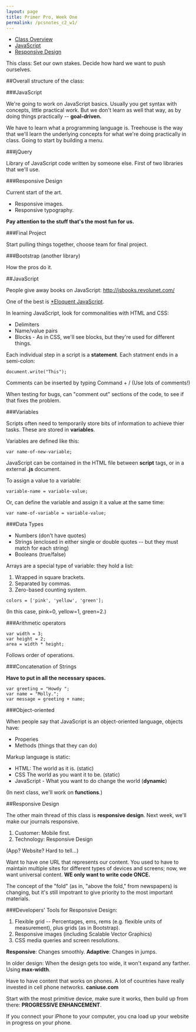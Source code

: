 ```yaml
---
layout: page
title: Primer Pro, Week One
permalink: /pcsnotes_c2_w1/
---
```


* [Class Overview](#classOverview)
* [JavaScript](#JavaScript)
* [Responsive Design](#responsiveDesign)

This class: Set our own stakes. Decide how hard we want to push ourselves.

<a name="classOverview"></a>
##Overall structure of the class:

###JavaScript

We're going to work on JavaScript basics. Usually you get syntax with concepts, little practical work. But we don't learn as well that way, as by doing things practically -- **goal-driven.**

We have to learn what a programming language is. Treehouse is the way that we'll learn the underlying concepts for what we're doing practically in class.  Going to start by building a menu.

###jQuery

Library of JavaScript code written by someone else. First of two libraries that we'll use.

###Responsive Design

Current start of the art.

* Responsive images.
* Responsive typography.

**Pay attention to the stuff that's the most fun for us.**

###Final Project

Start pulling things together, choose team for final project.

###Bootstrap (another library)

How the pros do it.

<a name="JavaScript"></a>
##JavaScript

People give away books on JavaScript: <a href="http://jsbooks.revolunet.com/" target="_blank">http://jsbooks.revolunet.com/</a>

One of the best is <a href="http://eloquentjavascript.net/">*Eloquent JavaScript</a>.

In learning JavaScript, look for commonalities with HTML and CSS:

* Delimiters
* Name/value pairs
* Blocks - As in CSS, we'll see blocks, but they're used for different things.

Each individual step in a script is a **statement**. Each statment ends in a semi-colon:

```
document.write("This");
```

Comments can be inserted by typing Command + /
(Use lots of comments!)

When testing for bugs, can "comment out" sections of the code, to see if that fixes the problem.

###Variables

Scripts often need to temporarily store bits of information to achieve thier tasks. These are stored in **variables**.

Variables are defined like this:

```
var name-of-new-variable;
```
JavaScript can be contained in the HTML file between **script** tags, or in a external **.js** document.

To assign a value to a variable:

```
variable-name = variable-value;
```

Or, can define the variable and assign it a value at the same time:

```
var name-of-variable = variable-value;
```

###Data Types

* Numbers (don't have quotes)
* Strings (enclosed in either single or double quotes -- but they must match for each string)
* Booleans (true/false)

Arrays are a special type of variable: they hold a list:

1. Wrapped in square brackets.
2. Separated by commas.
3. Zero-based counting system.

```
colors = ['pink', 'yellow', 'green'];
```
(In this case, pink=0, yellow=1, green=2.)

###Arithmetic operators

```
var width = 3;
var height = 2;
area = width * height;
```

Follows order of operations. 

###Concatenation of Strings

**Have to put in all the necessary spaces.**

```
var greeting = "Howdy ";
var name = "Molly.";
var message = greeting + name;
```

###Object-oriented

When people say that JavaScript is an object-oriented language, objects have: 

* Properies
* Methods (things that they can do)

Markup language is static:

* HTML: The world as it is. (static)
* CSS The world as you want it to be. (static)
* JavaScript - What you want to do change the world (**dynamic**)

(In next class, we'll work on **functions**.)

<a name="responsiveDesign"></a>
##Responsive Design

The other main thread of this class is **responsive design**. Next week, we'll make our journals responsive.

1. Customer: Mobile first.
2. Technology: Responsive Design

(App? Website? Hard to tell...)

Want to have one URL that represents our content. You used to have to maintain multiple sites for different types of devices and screens; now, we want universal content. **WE only want to write code ONCE.**

The concept of the "fold" (as in, "above the fold," from newspapers) is changing, but it's still impotrant to give priority to the most important materials.

###Developers' Tools for Responsive Design:

1. Flexible grid -- Percentages, ems, rems (e.g. flexible units of measurement), plus grids (as in Bootstrap).
2. Responsive images (including Scalable Vector Graphics)
3. CSS media queries and screen resolutions.

**Responsive**: Changes smoothly.
**Adaptive**: Changes in jumps.

In older design: When the design gets too wide, it won't expand any farther. Using **max-width**.

Have to have content that works on phones. A lot of countries have really invested in cell phone networks.
**caniuse.com**

Start with the most primitive device, make sure it works, then build up from there: **PROGRESSIVE ENHANCEMENT**.

If you connect your iPhone to your computer, you cna load up your website in progress on your phone.


